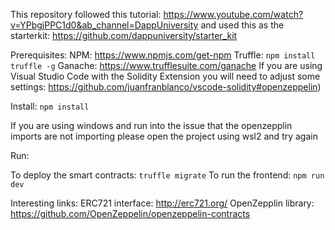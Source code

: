 This repository followed this tutorial: 
https://www.youtube.com/watch?v=YPbgjPPC1d0&ab_channel=DappUniversity
and used this as the starterkit:
https://github.com/dappuniversity/starter_kit


Prerequisites:
NPM: https://www.npmjs.com/get-npm
Truffle:
`npm install truffle -g`
Ganache: https://www.trufflesuite.com/ganache
If you are using Visual Studio Code with the Solidity Extension you will need to adjust some settings: https://github.com/juanfranblanco/vscode-solidity#openzeppelin)

Install:
`npm install`
 
If you are using windows and run into the issue that the openzepplin imports are not importing please open the project using wsl2 and try again

Run:

To deploy the smart contracts: `truffle migrate`
To run the frontend: `npm run dev` 


Interesting links:
ERC721 interface: http://erc721.org/
OpenZepplin library: https://github.com/OpenZeppelin/openzeppelin-contracts